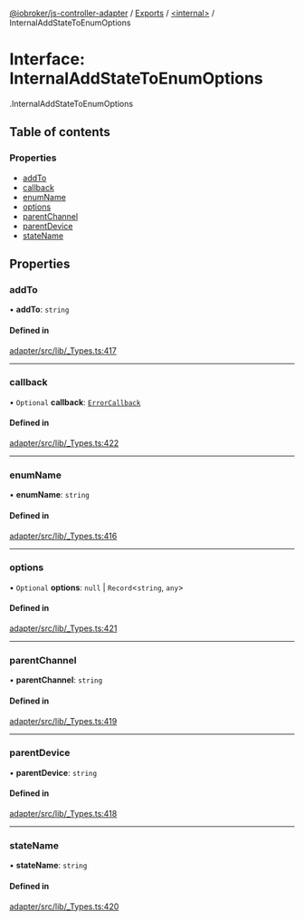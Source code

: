 [@iobroker/js-controller-adapter](../README.md) / [Exports](../modules.md) / [<internal\>](../modules/internal_.md) / InternalAddStateToEnumOptions

# Interface: InternalAddStateToEnumOptions

[<internal>](../modules/internal_.md).InternalAddStateToEnumOptions

## Table of contents

### Properties

- [addTo](internal_.InternalAddStateToEnumOptions.md#addto)
- [callback](internal_.InternalAddStateToEnumOptions.md#callback)
- [enumName](internal_.InternalAddStateToEnumOptions.md#enumname)
- [options](internal_.InternalAddStateToEnumOptions.md#options)
- [parentChannel](internal_.InternalAddStateToEnumOptions.md#parentchannel)
- [parentDevice](internal_.InternalAddStateToEnumOptions.md#parentdevice)
- [stateName](internal_.InternalAddStateToEnumOptions.md#statename)

## Properties

### addTo

• **addTo**: `string`

#### Defined in

[adapter/src/lib/_Types.ts:417](https://github.com/ioBroker/ioBroker.js-controller/blob/0eb416fc/packages/adapter/src/lib/_Types.ts#L417)

___

### callback

• `Optional` **callback**: [`ErrorCallback`](../modules/internal_.md#errorcallback)

#### Defined in

[adapter/src/lib/_Types.ts:422](https://github.com/ioBroker/ioBroker.js-controller/blob/0eb416fc/packages/adapter/src/lib/_Types.ts#L422)

___

### enumName

• **enumName**: `string`

#### Defined in

[adapter/src/lib/_Types.ts:416](https://github.com/ioBroker/ioBroker.js-controller/blob/0eb416fc/packages/adapter/src/lib/_Types.ts#L416)

___

### options

• `Optional` **options**: ``null`` \| `Record`<`string`, `any`\>

#### Defined in

[adapter/src/lib/_Types.ts:421](https://github.com/ioBroker/ioBroker.js-controller/blob/0eb416fc/packages/adapter/src/lib/_Types.ts#L421)

___

### parentChannel

• **parentChannel**: `string`

#### Defined in

[adapter/src/lib/_Types.ts:419](https://github.com/ioBroker/ioBroker.js-controller/blob/0eb416fc/packages/adapter/src/lib/_Types.ts#L419)

___

### parentDevice

• **parentDevice**: `string`

#### Defined in

[adapter/src/lib/_Types.ts:418](https://github.com/ioBroker/ioBroker.js-controller/blob/0eb416fc/packages/adapter/src/lib/_Types.ts#L418)

___

### stateName

• **stateName**: `string`

#### Defined in

[adapter/src/lib/_Types.ts:420](https://github.com/ioBroker/ioBroker.js-controller/blob/0eb416fc/packages/adapter/src/lib/_Types.ts#L420)
